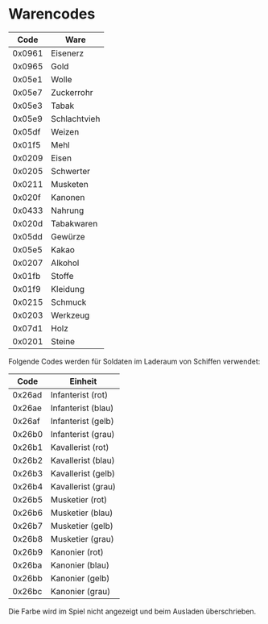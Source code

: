 # Warencodes

| Code   | Ware         |
| ------ | ------------ |
| 0x0961 | Eisenerz     |
| 0x0965 | Gold         |
| 0x05e1 | Wolle        |
| 0x05e7 | Zuckerrohr   |
| 0x05e3 | Tabak        |
| 0x05e9 | Schlachtvieh |
| 0x05df | Weizen       |
| 0x01f5 | Mehl         |
| 0x0209 | Eisen        |
| 0x0205 | Schwerter    |
| 0x0211 | Musketen     |
| 0x020f | Kanonen      |
| 0x0433 | Nahrung      |
| 0x020d | Tabakwaren   |
| 0x05dd | Gewürze      |
| 0x05e5 | Kakao        |
| 0x0207 | Alkohol      |
| 0x01fb | Stoffe       |
| 0x01f9 | Kleidung     |
| 0x0215 | Schmuck      |
| 0x0203 | Werkzeug     |
| 0x07d1 | Holz         |
| 0x0201 | Steine       |

Folgende Codes werden für Soldaten im Laderaum von Schiffen verwendet:

| Code   | Einheit            |
| ------ | ------------------ |
| 0x26ad | Infanterist (rot)  |
| 0x26ae | Infanterist (blau) |
| 0x26af | Infanterist (gelb) |
| 0x26b0 | Infanterist (grau) |
| 0x26b1 | Kavallerist (rot)  |
| 0x26b2 | Kavallerist (blau) |
| 0x26b3 | Kavallerist (gelb) |
| 0x26b4 | Kavallerist (grau) |
| 0x26b5 | Musketier (rot)    |
| 0x26b6 | Musketier (blau)   |
| 0x26b7 | Musketier (gelb)   |
| 0x26b8 | Musketier (grau)   |
| 0x26b9 | Kanonier (rot)     |
| 0x26ba | Kanonier (blau)    |
| 0x26bb | Kanonier (gelb)    |
| 0x26bc | Kanonier (grau)    |

Die Farbe wird im Spiel nicht angezeigt und beim Ausladen überschrieben.
